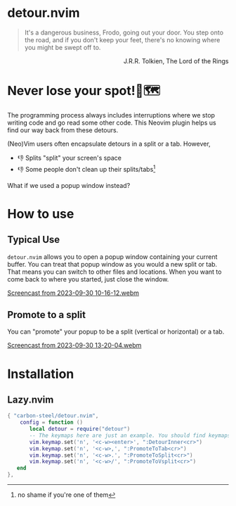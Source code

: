 # detour.nvim
> It's a dangerous business, Frodo, going out your door. You step onto the road, and if you don't keep your feet, there's no knowing where you might be swept off to.

<div dir="rtl">
J.R.R. Tolkien, The Lord of the Rings 
</div>

# Never lose your spot!📍🗺️
The programming process always includes interruptions where we stop writing code and go read some other code. This Neovim plugin helps us find our way back from these detours.

(Neo)Vim users often encapsulate detours in a split or a tab. However,

* 👎 Splits "split" your screen's space
* 👎 Some people don't clean up their splits/tabs[^1]
[^1]: no shame if you're one of them

What if we used a popup window instead?

# How to use
## Typical Use
`detour.nvim` allows you to open a popup window containing your current buffer. You can treat that popup window as you would a new split or tab. That means you can switch to other files and locations. When you want to come back to where you started, just close the window.

[Screencast from 2023-09-30 10-16-12.webm](https://github.com/carbon-steel/detour.nvim/assets/7697639/8ebef6a8-c125-497f-83a0-82546ae2ac28)

## Promote to a split
You can "promote" your popup to be a split (vertical or horizontal) or a tab.

[Screencast from 2023-09-30 13-20-04.webm](https://github.com/carbon-steel/detour.nvim/assets/7697639/7aa55e35-aacd-4346-b1dc-926f1f1b8588)

# Installation
## Lazy.nvim

```lua
{ "carbon-steel/detour.nvim",
    config = function ()
       local detour = require("detour")
       -- The keymaps here are just an example. You should find keymaps that work better for you.
       vim.keymap.set('n', '<c-w><enter>', ":DetourInner<cr>")
       vim.keymap.set('n', '<c-w>,', ":PromoteToTab<cr>")
       vim.keymap.set('n', '<c-w>.', ":PromoteToSplit<cr>")
       vim.keymap.set('n', '<c-w>/', ":PromoteToVsplit<cr>")
   end
},
```
